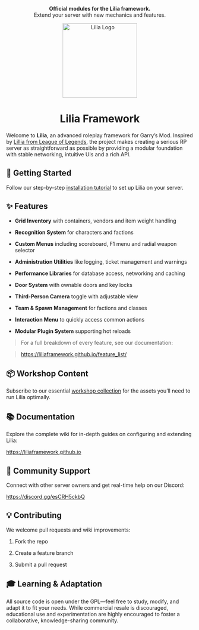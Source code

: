 <p align="center">
  <b>Official modules for the Lilia framework.</b><br/>
  Extend your server with new mechanics and features.
</p>

<p align="center">
  <img src="https://github.com/LiliaFramework/Lilia/blob/main/logo.png?raw=true" alt="Lilia Logo" width="200" />
</p>

<h1 align="center">Lilia Framework</h1>


Welcome to **Lilia**, an advanced roleplay framework for Garry’s Mod. Inspired by [Lillia from League of Legends](https://ddragon.leagueoflegends.com/cdn/img/champion/splash/Lillia_19.jpg), the project makes creating a serious RP server as straightforward as possible by providing a modular foundation with stable networking, intuitive UIs and a rich API.


## 🚀 Getting Started


Follow our step-by-step [installation tutorial](https://liliaframework.github.io/information/installing_the_gamemode/) to set up Lilia on your server.


## ✨ Features


- **Grid Inventory** with containers, vendors and item weight handling

- **Recognition System** for characters and factions

- **Custom Menus** including scoreboard, F1 menu and radial weapon selector

- **Administration Utilities** like logging, ticket management and warnings

- **Performance Libraries** for database access, networking and caching

- **Door System** with ownable doors and key locks

- **Third-Person Camera** toggle with adjustable view

- **Team & Spawn Management** for factions and classes

- **Interaction Menu** to quickly access common actions

- **Modular Plugin System** supporting hot reloads


> For a full breakdown of every feature, see our documentation:

> https://liliaframework.github.io/feature_list/


## 📦 Workshop Content


Subscribe to our essential [workshop collection](https://steamcommunity.com/sharedfiles/filedetails/?id=2959728255) for the assets you’ll need to run Lilia optimally.


## 📚 Documentation


Explore the complete wiki for in-depth guides on configuring and extending Lilia:

https://liliaframework.github.io


## 💬 Community Support


Connect with other server owners and get real-time help on our Discord:

https://discord.gg/esCRH5ckbQ


## 💡 Contributing


We welcome pull requests and wiki improvements:


1. Fork the repo

2. Create a feature branch

3. Submit a pull request


## 🎓 Learning & Adaptation


All source code is open under the GPL—feel free to study, modify, and adapt it to fit your needs. While commercial resale is discouraged, educational use and experimentation are highly encouraged to foster a collaborative, knowledge-sharing community.
